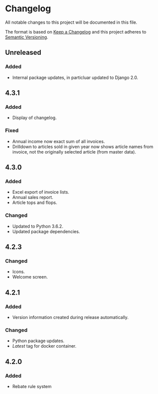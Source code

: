 # Changelog
All notable changes to this project will be documented in this file.

The format is based on [Keep a Changelog](http://keepachangelog.com/en/1.0.0/) and this project 
adheres to [Semantic Versioning](http://semver.org/spec/v2.0.0.html).

## Unreleased
### Added

- Internal package updates, in particluar updated to Django 2.0.

## 4.3.1
### Added

- Display of changelog.

### Fixed

- Annual income now exact sum of all invoices.
- Drilldown to articles sold in given year now shows article names from invoice, not the originally 
  selected article (from master data).

## 4.3.0
### Added

- Excel export of invoice lists.
- Annual sales report.
- Article tops and flops.

### Changed

- Updated to Python 3.6.2.
- Updated package dependencies.

## 4.2.3
### Changed

- Icons.
- Welcome screen.

## 4.2.1
### Added

- Version information created during release automatically.

### Changed

- Python package updates.
- _Latest_ tag for docker container.

## 4.2.0
### Added

- Rebate rule system
